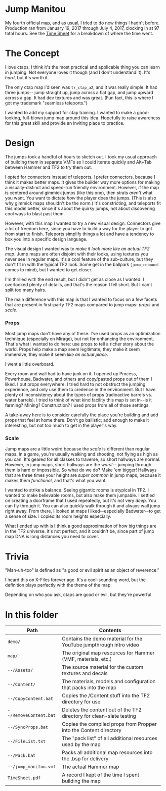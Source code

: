 Jump Manitou
============

My fourth official map, and as usual, I tried to do new things I hadn't before. Production
ran from January 19, 2017 through July 4, 2017, clocking in at 97 total hours. See the
[Time Sheet](timesheet.pdf) for a breakdown of where the time went.

# The Concept

I love ctaps. I think it's the most practical and applicable thing you can learn in jumping.
Not everyone loves it though (and I don't understand it). It's _hard_, but it's worth it.

The only ctap map I'd seen was `tr_ctap_a2`, and it was really simple. It had three jumps--
jump straight up, jump across a flat gap, and jump upward across a gap. It had dev textures
and was great. (Fun fact, this is where I got my trademark "seamless teleports.")

I wanted to add my support for ctap training. I wanted to make a good-looking, full-blown
jump map around this idea. Hopefully to raise awareness for this great skill and provide an
inviting place to practice.

# Design

The jumps took a handful of hours to sketch out. I took my usual approach of building them in
separate VMFs so I could iterate quickly and Alt+Tab between Hammer and TF2 to try them out.

I opted for connectors instead of teleports. I prefer connectors, because I think it makes
better maps. It gives the builder way more options for making a visually-distinct and speed-run
friendly environment. However, if the map is centered around gimmick jumps (like this one), then
strats _aren't_ what you want. You want to dictate _how_ the player does the jumps. (This is also
why gimmick maps shouldn't be the norm.) It's constricting, and teleports fit this model better,
since it's about the quirky jumps, not about discovering cool ways to blast past them.

However, with this map I wanted to try a new visual design. Connectors give a lot of freedom here,
since you have to build a way for the player to get from start to finish. Teleports simplify
things a lot and have a tendency to box you into a specific design language.

The visual design I wanted was to _make it look more like an actual TF2 map_. Jump maps are often
disjoint with their looks, using textures you never see in regular maps. It's a cool feature of
the sub-culture, but they don't fit in with the typical TF2 look. Some get in the ballpark
(`jump_rebound` comes to mind), but I wanted to get closer.

I'm thrilled with the end result, but I didn't get as close as I wanted. I overlooked plenty
of details, and that's the reason I fell short. But I can't split too many hairs.

The main difference with this map is that I wanted to focus on a few facets that are present 
in first-party TF2 maps compared to jump maps: _props_ and _scale_.

### Props

Most jump maps don't have any of these. I've used props as an optimization technique (especially
on Mirage), but not for enhancing the environment. That's what I wanted to do here: use props
to tell a richer story about the world. Props help make a map seem legitimate; they make it seem
immersive; they make it seem _like an actual place_.

I went a little overboard.

Every room and wall had to have junk on it. I opened up Process, Powerhouse, Badwater, and others
and copy/pasted props out of them I liked. I put props everywhere. I tried hard to not obstruct
the jumping experience, and only use them to credence in the environment. But I have plenty of
inconsistency about the types of props (radioactive barrels vs. water barrels). I tried to think
of what kind facility this map is set in--is it farming? Mining? Construction? I used props from
all of those settings.

A take-away here is to consider carefully the place you're building and add props that feel at
home there. Don't go ballistic; add enough to make it interesting, but not too much to get in
the player's way.

### Scale

Jump maps are a little weird because the _scale_ is different than regular maps. In a game, you're
usually walking and shooting, not flying as high as you can. It's geared for all classes to
traverse, so short hallways are normal. However, in jump maps, short hallways are the _worst_--
jumping through them is hard or impossible. So what do we do? Make 'em bigger! Hallways that are
three times your height are _super common_ in jump maps, because it makes them _functional_, and
that's what you want.

I wanted to strike a balance. Seeing gigantic rooms is atypical in TF2. I wanted to make believable
rooms, but also make them jumpable. I settled on creating a doorframe that I used repeatedly, but
it's not very _deep_. You can fly through it. You can also quickly walk through it and always wall
jump right away. From there, I looked at maps I liked--especially Badwater--to get a sense of size.
I copied its room heights especially.

What I ended up with is I think a good approximation of how big things are in the TF2 universe.
It's not perfect, and it couldn't be, since part of jump map DNA _is_ long distances you need to
cover.

# Trivia

"Man-uh-too" is defined as "a good or evil spirit as an object of reverence."

I heard this on X-Files forever ago. It's a cool-sounding word, but the definition plays perfectly
with the theme of the map:

Depending on who you ask, ctaps are good or evil, but they're powerful.

# In this folder

| Path                      | Contents                                                             |
|---------------------------|----------------------------------------------------------------------|
| `demo/`                   | Contains the demo material for the YouTube jumpthrough intro video   |
| `map/`                    | The original map resources for Hammer (VMF, materials, etc.)         |
| `--/Assets/`              | The source material for the custom textures and decals               |
| `--/Content/`             | The materials, models and configuration that packs into the map      |
| `--/CopyContent.bat`      | Copies the /Content stuff into the TF2 directory for use             |
| `--/RemoveContent.bat`    | Deletes the content out of the TF2 directory for clean-slate testing |
| `--/SyncProps.bat`        | Copies the compiled props from Propper into the Content directory    |
| `--/FileList.txt`         | The "pack list" of all additional resources used by the map          |
| `--/Pack.bat`             | Packs all additional map resources into the .bsp for delivery        |
| `--/jump_manitou.vmf`     | The actual Hammer map                                                |
| `TimeSheet.pdf`           | A record I kept of the time I spent building the map                 |

